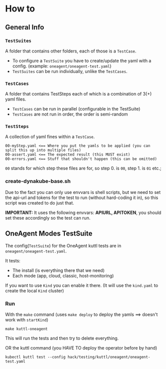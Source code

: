 # How to

## General Info

### `TestSuites`
A folder that contains other folders, each of those is a `TestCase`.
- To configure a `TestSuite` you have to create/update the yaml with a config. (example: `oneagent/oneagent-test.yaml`)
- `TestSuites` can be run individually, unlike the `TestCases`.

### `TestCases`
A folder that contains TestSteps each of which is a combination of 3(+) yaml files.

- `TestCases` can be run in parallel (configurable in the TestSuite)
- `TestCases` are not run in order, the order is semi-random

### `TestSteps`
A collection of yaml fines within a `TestCase`.

```
00-myStep.yaml <== Where you put the yamls to be applied (you can split this up into multiple files)
00-assert.yaml <== The expected result (this MUST exist)
00-errors.yaml <== Stuff that shouldn't happen (this can be omitted)
```

`00` stands for which step these files are for, so step 0. is `00`, step 1. is `01` etc.;

### create-dynakube-base.sh
Due to the fact you can only use envvars is shell scripts,
but we need to set the api-url and tokens for the test to run (without hard-coding it in),
so this script was created to do just that.


**IMPORTANT:**
It uses the following envvars: **APIURL, APITOKEN**,
you should set these accordingly so the test can run.

## OneAgent Modes TestSuite
The config(`TestSuite`) for the OneAgent kuttl tests are in `oneagent/oneagent-test.yaml`.

It tests:
- The install (is everything there that we need)
- Each mode (app, cloud, classic, host-monitoring)

If you want to use `Kind` you can enable it there. (It will use the `kind.yaml` to create the local `Kind` cluster)

### Run

With the `make` command (uses `make deploy` to deploy the yamls ==> doesn't work with `startKind`)
```
make kuttl-oneagent
```
This will run the tests and then try to delete everything.


OR the kuttl command (you HAVE TO deploy the operator before by hand)
```
kubectl kuttl test --config hack/testing/kuttl/oneagent/oneagent-test.yaml
```

